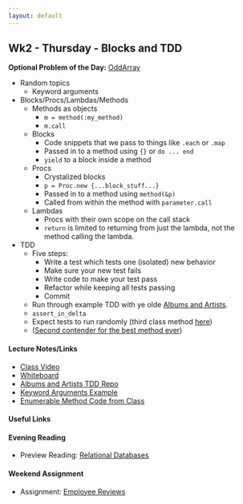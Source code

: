 ```yaml
---
layout: default
---
```


## Wk2 - Thursday - Blocks and TDD

**Optional Problem of the Day:** [OddArray](https://github.com/masonfmatthews/rails_assignments/tree/master/exercises/odd_array_with_tdd)

* Random topics
  * Keyword arguments
* Blocks/Procs/Lambdas/Methods
  * Methods as objects
    * `m = method(:my_method)`
    * `m.call`
  * Blocks
    * Code snippets that we pass to things like `.each` or `.map`
    * Passed in to a method using `{}` or `do ... end`
    * `yield` to a block inside a method
  * Procs
    * Crystalized blocks
    * `p = Proc.new {...block_stuff...}`
    * Passed in to a method using `method(&p)`
    * Called from within the method with `parameter.call`
  * Lambdas
    * Procs with their own scope on the call stack
    * `return` is limited to returning from just the lambda, not the method calling the lambda.
* TDD
  * Five steps:
    * Write a test which tests one (isolated) new behavior
    * Make sure your new test fails
    * Write code to make your test pass
    * Refactor while keeping all tests passing
    * Commit
  * Run through example TDD with ye olde [Albums and Artists](https://github.com/masonfmatthews/rails_assignments/tree/master/exercises/albums_and_artists).
  * `assert_in_delta`
  * Expect tests to run randomly (third class method [here](http://ruby-doc.org/stdlib-1.9.3/libdoc/minitest/unit/rdoc/MiniTest/Unit/TestCase.html))
  * ([Second contender for the best method ever](https://github.com/mperham/sidekiq/blob/master/lib/sidekiq.rb#L40))

#### Lecture Notes/Links

* [Class Video](https://youtu.be/UwJE42GkQFw)
* [Whiteboard](http://tiyd-rails.s3.amazonaws.com/pictures/uploaded_files/000/000/009/original/2.11.16_block.JPG?1455216516)
* [Albums and Artists TDD Repo](https://github.com/tiyd-rails-2016-01/albums_and_artists_with_tdd.git)
* [Keyword Arguments Example](keyword_arguments.rb)
* [Enumerable Method Code from Class](enumerable_methods.rb)

#### Useful Links

#### Evening Reading

* Preview Reading: [Relational Databases](https://quickleft.com/blog/introduction-to-database-design-on-rails/)

#### Weekend Assignment

* Assignment: [Employee Reviews](https://github.com/tiyd-rails-2016-01/employee_reviews)
<!-- * Feedback: [User Input Statistics Feedback](feedback) -->
